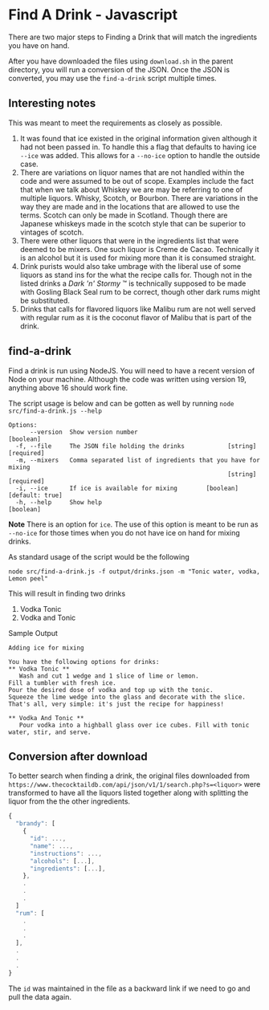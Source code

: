 # Find A Drink - Javascript

There are two major steps to Finding a Drink that will match the ingredients you have on hand.

After you have downloaded the files using `download.sh` in the parent directory, you will run a conversion of the JSON. Once the JSON is converted, you may use the `find-a-drink` script multiple times.

## Interesting notes

This was meant to meet the requirements as closely as possible.

1. It was found that ice existed in the original information given although it had not been passed in. To handle this a flag that defaults to having ice `--ice` was added. This allows for a `--no-ice` option to handle the outside case.
1. There are variations on liquor names that are not handled within the code and were assumed to be out of scope. Examples include the fact that when we talk about Whiskey we are may be referring to one of multiple liquors. Whisky, Scotch, or Bourbon. There are variations in the way they are made and in the locations that are allowed to use the terms. Scotch can only be made in Scotland. Though there are Japanese whiskeys made in the scotch style that can be superior to vintages of scotch.
1. There were other liquors that were in the ingredients list that were deemed to be mixers. One such liquor is Creme de Cacao. Technically it is an alcohol but it is used for mixing more than it is consumed straight.
1. Drink purists would also take umbrage with the liberal use of some liquors as stand ins for the what the recipe calls for. Though not in the listed drinks a _Dark 'n' Stormy_ &trade; is technically supposed to be made with Gosling Black Seal rum to be correct, though other dark rums might be substituted.
1. Drinks that calls for flavored liquors like Malibu rum are not well served with regular rum as it is the coconut flavor of Malibu that is part of the drink.

## find-a-drink

Find a drink is run using NodeJS. You will need to have a recent version of Node on your machine. Although the code was written using version 19, anything above 16 should work fine.

The script usage is below and can be gotten as well by running `node src/find-a-drink.js --help`

```
Options:
      --version  Show version number                                   [boolean]
  -f, --file     The JSON file holding the drinks            [string] [required]
  -m, --mixers   Comma separated list of ingredients that you have for mixing
                                                             [string] [required]
  -i, --ice      If ice is available for mixing        [boolean] [default: true]
  -h, --help     Show help                                             [boolean]
```

**Note** There is an option for `ice`. The use of this option is meant to be run as `--no-ice` for those times when you do not have ice on hand for mixing drinks.

As standard usage of the script would be the following

```
node src/find-a-drink.js -f output/drinks.json -m "Tonic water, vodka, Lemon peel"
```

This will result in finding two drinks

1. Vodka Tonic
1. Vodka and Tonic

Sample Output

```
Adding ice for mixing

You have the following options for drinks:
** Vodka Tonic **
   Wash and cut 1 wedge and 1 slice of lime or lemon.
Fill a tumbler with fresh ice.
Pour the desired dose of vodka and top up with the tonic.
Squeeze the lime wedge into the glass and decorate with the slice.
That's all, very simple: it's just the recipe for happiness!

** Vodka And Tonic **
   Pour vodka into a highball glass over ice cubes. Fill with tonic water, stir, and serve.
```

## Conversion after download

To better search when finding a drink, the original files downloaded from `https://www.thecocktaildb.com/api/json/v1/1/search.php?s=<liquor>` were transformed to have all the liquors listed together along with splitting the liquor from the the other ingredients.

```javascript
{
  "brandy": [
    {
      "id": ...,
      "name": ...,
      "instructions": ...,
      "alcohols": [...],
      "ingredients": [...],
    },
    .
    .
    .
  ]
  "rum": [
    .
    .
    .
  ],
  .
  .
  .
}
```

The `id` was maintained in the file as a backward link if we need to go and pull the data again.
